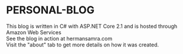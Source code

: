 # PERSONAL-BLOG

This blog is written in C# with ASP.NET Core 2.1 and is hosted through Amazon Web Services
<br />
See the blog in action at hermansamra.com
<br />
Visit the "about" tab to get more details on how it was created.
